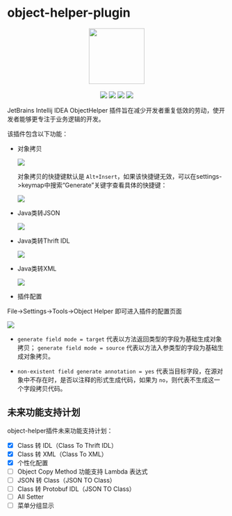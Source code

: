 # object-helper-plugin

<div align="center">
    <a href="https://plugins.jetbrains.com/plugin/15788-objecthelper" style="text-decoration:none"><img src="./src/main/resources/META-INF/pluginIcon.svg" width="128px"></a>
</div>
<br/>
<div align="center">
	<img src="https://img.shields.io/badge/version-v1.3.2-blue">
	<img src="https://img.shields.io/badge/license-Apache%202-red">
	<img src="https://img.shields.io/badge/size-3.96%20MB-yellowgreen">
	<img src="https://img.shields.io/badge/downloads-3.1k-green">
</div>

JetBrains Intellij IDEA ObjectHelper 插件旨在减少开发者重复低效的劳动，使开发者能够更专注于业务逻辑的开发。

该插件包含以下功能：

- 对象拷贝

  ![](https://image.bigcoder.cn/7fce876e-fa94-4780-bb14-584068c35963.gif)

  对象拷贝的快捷键默认是 `Alt+Insert`，如果该快捷键无效，可以在settings->keymap中搜索“Generate”关键字查看具体的快捷键：

  ![](https://image.bigcoder.cn/20220916173117.png)

- Java类转JSON

  ![](https://image.bigcoder.cn/20231224171155.gif)

- Java类转Thrift IDL

  ![](https://image.bigcoder.cn/6eee7a02-8e4e-4f11-9b8c-81d661a920c5.gif)

- Java类转XML

  ![](https://image.bigcoder.cn/20231224171113.gif)

- 插件配置

File->Settings->Tools->Object Helper 即可进入插件的配置页面

![](https://image.bigcoder.cn/20231224170305.png)

- `generate field mode = target` 代表以方法返回类型的字段为基础生成对象拷贝；
`generate field mode = source` 代表以方法入参类型的字段为基础生成对象拷贝。

- `non-existent field generate annotation = yes` 代表当目标字段，在源对象中不存在时，是否以注释的形式生成代码，如果为 `no`，则代表不生成这一个字段拷贝代码。

## 未来功能支持计划

object-helper插件未来功能支持计划：

- [x] Class 转 IDL（Class To Thrift IDL）
- [x] Class 转 XML（Class To XML）
- [x] 个性化配置
- [ ] Object Copy Method 功能支持 Lambda 表达式
- [ ] JSON 转 Class（JSON TO Class）
- [ ] Class 转 Protobuf IDL（JSON TO Class）
- [ ] All Setter
- [ ] 菜单分组显示
